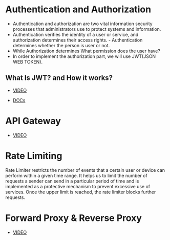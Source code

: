 # Authentication and Authorization
- Authentication and authorization are two vital information security processes that administrators use to protect systems and information. 
- Authentication verifies the identity of a user or service, and authorization determines their access rights. - Authentication determines whether the person is user or not. 
- While Authorization determines What permission does the user have?
- In order to implement the authorization part, we will use JWT(JSON WEB TOKEN).

## What Is JWT? and How it works?

- [VIDEO](https://drive.google.com/file/d/1v9CjIg2ImdTMurZrmqNvKXgUvfxU_kbh/view?usp=drive_link)

- [DOCs](https://jwt.io/introduction)

# API Gateway
- [VIDEO](https://drive.google.com/file/d/1J2fW1Au5f7o8eJi471HnssklFtgRCysz/view?usp=drive_link)

# Rate Limiting
Rate Limiter restricts the number of events that a certain user or device can perform within a given time range. It helps us to limit the number of requests a sender can send in a particular period of time and is implemented as a protective mechanism to prevent excessive use of services. Once the upper limit is reached, the rate limiter blocks further requests.

# Forward Proxy & Reverse Proxy
- [VIDEO](https://drive.google.com/file/d/196g67LbAxkCm4aNX78OmWx7GuaPZdP-N/view?usp=drive_link)

